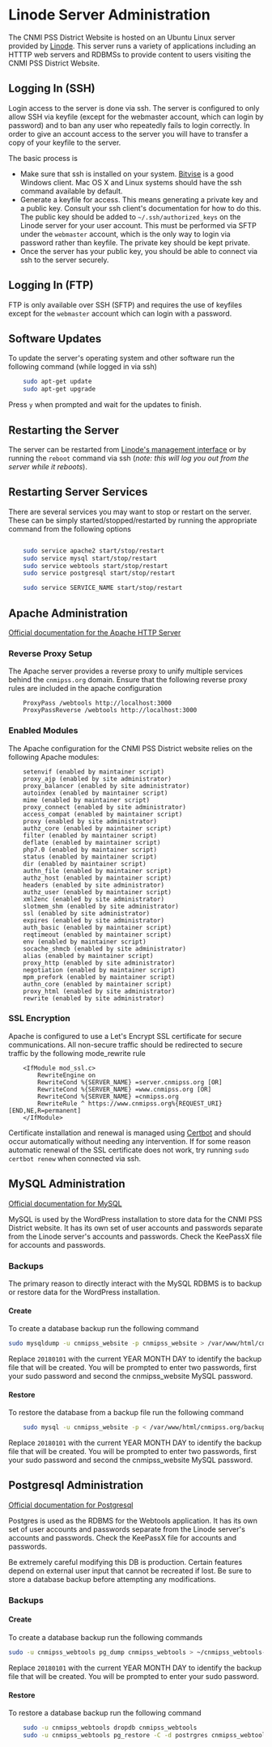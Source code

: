 # Linode Server Administration

The CNMI PSS District Website is hosted on an Ubuntu Linux server provided by [Linode](http://linode.com).  This server runs a variety of applications including an HTTTP web servers and RDBMSs to provide content to users visiting the CNMI PSS District Website.

## Logging In (SSH)

Login access to the server is done via ssh.  The server is configured to only allow SSH via keyfile (except for the webmaster account, which can login by password) and to ban any user who repeatedly fails to login correctly.  In order to give an account access to the server you will have to transfer a copy of your keyfile to the server.

The basic process is

* Make sure that ssh is installed on your system.  [Bitvise](https://www.bitvise.com/ssh-client-download) is a good Windows client.  Mac OS X and Linux systems should have the ssh command available by default.
* Generate a keyfile for access.  This means generating a private key and a public key.  Consult your ssh client's documentation for how to do this.  The public key should be added to `~/.ssh/authorized_keys` on the Linode server for your user account.  This must be performed via SFTP under the `webmaster` account, which is the only way to login via password rather than keyfile.  The private key should be kept private.
* Once the server has your public key, you should be able to connect via ssh to the server securely.

## Logging In (FTP)

FTP is only available over SSH (SFTP) and requires the use of keyfiles except for the `webmaster` account which can login with a password.

## Software Updates

To update the server's operating system and other software run the following command (while logged in via ssh)

```bash
    sudo apt-get update
    sudo apt-get upgrade
```

Press `y` when prompted and wait for the updates to finish.

## Restarting the Server

The server can be restarted from [Linode's management interface](https://manager.linode.com) or by running the `reboot` command via ssh (*note: this will log you out from the server while it reboots*).

## Restarting Server Services

There are several services you may want to stop or restart on the server.  These can be simply started/stopped/restarted by running the appropriate command from the following options

```bash

    sudo service apache2 start/stop/restart
    sudo service mysql start/stop/restart
    sudo service webtools start/stop/restart
    sudo service postgresql start/stop/restart

    sudo service SERVICE_NAME start/stop/restart
```

## Apache Administration

[Official documentation for the Apache HTTP Server](https://httpd.apache.org/docs/2.4/)

### Reverse Proxy Setup

The Apache server provides a reverse proxy to unify multiple services behind the `cnmipss.org` domain.  Ensure that the following reverse proxy rules are included in the apache configuration

```linux-config
    ProxyPass /webtools http://localhost:3000
    ProxyPassReverse /webtools http://localhost:3000
```

### Enabled Modules

The Apache configuration for the CNMI PSS District website relies on the following Apache modules:

```none
    setenvif (enabled by maintainer script)
    proxy_ajp (enabled by site administrator)
    proxy_balancer (enabled by site administrator)
    autoindex (enabled by maintainer script)
    mime (enabled by maintainer script)
    proxy_connect (enabled by site administrator)
    access_compat (enabled by maintainer script)
    proxy (enabled by site administrator)
    authz_core (enabled by maintainer script)
    filter (enabled by maintainer script)
    deflate (enabled by maintainer script)
    php7.0 (enabled by maintainer script)
    status (enabled by maintainer script)
    dir (enabled by maintainer script)
    authn_file (enabled by maintainer script)
    authz_host (enabled by maintainer script)
    headers (enabled by site administrator)
    authz_user (enabled by maintainer script)
    xml2enc (enabled by site administrator)
    slotmem_shm (enabled by site administrator)
    ssl (enabled by site administrator)
    expires (enabled by site administrator)
    auth_basic (enabled by maintainer script)
    reqtimeout (enabled by maintainer script)
    env (enabled by maintainer script)
    socache_shmcb (enabled by site administrator)
    alias (enabled by maintainer script)
    proxy_http (enabled by site administrator)
    negotiation (enabled by maintainer script)
    mpm_prefork (enabled by maintainer script)
    authn_core (enabled by maintainer script)
    proxy_html (enabled by site administrator)
    rewrite (enabled by site administrator)
```

### SSL Encryption

Apache is configured to use a Let's Encrypt SSL certificate for secure communications.  All non-secure traffic should be redirected to secure traffic by the following mode_rewrite rule

```linux-config
    <IfModule mod_ssl.c>
        RewriteEngine on
        RewriteCond %{SERVER_NAME} =server.cnmipss.org [OR]
        RewriteCond %{SERVER_NAME} =www.cnmipss.org [OR]
        RewriteCond %{SERVER_NAME} =cnmipss.org
        RewriteRule ^ https://www.cnmipss.org%{REQUEST_URI} [END,NE,R=permanent]
    </IfModule>
```

Certificate installation and renewal is managed using [Certbot](https://certbot.eff.org/#ubuntutzesty-apache) and should occur automatically without needing any intervention.  If for some reason automatic renewal of the SSL certificate does not work, try running `sudo certbot renew` when connected via ssh.

## MySQL Administration

[Official documentation for MySQL](https://dev.mysql.com/doc/refman/5.7/en/)

MySQL is used by the WordPress installation to store data for the CNMI PSS District website.  It has its own set of user accounts and passwords separate from the Linode server's accounts and passwords.  Check the KeePassX file for accounts and passwords.

### Backups

The primary reason to directly interact with the MySQL RDBMS is to backup or restore data for the WordPress installation.

#### Create

To create a database backup run the following command

```bash
sudo mysqldump -u cnmipss_website -p cnmipss_website > /var/www/html/cnmipss.org/backup/cnmipss_website-20180101.sql
```

Replace `20180101` with the current YEAR MONTH DAY to identify the backup file that will be created.  You will be prompted to enter two passwords, first your sudo password and second the cnmipss_website MySQL password.

#### Restore

To restore the database from a backup file run the following command

```bash
    sudo mysql -u cnmipss_website -p < /var/www/html/cnmipss.org/backup/cnmipss_website-20180101.sql
```

Replace `20180101` with the current YEAR MONTH DAY to identify the backup file that will be created.  You will be prompted to enter two passwords, first your sudo password and second the cnmipss_website MySQL password.

## Postgresql Administration

[Official documentation for Postgresql](https://www.postgresql.org/docs/9.6/static/index.html)

Postgres is used as the RDBMS for the Webtools application.  It has its own set of user accounts and passwords separate from the Linode server's accounts and passwords.  Check the KeePassX file for accounts and passwords.

Be extremely careful modifying this DB is production.  Certain features depend on external user input that cannot be recreated if lost.  Be sure to store a database backup before attempting any modifications.

### Backups

#### Create

To create a database backup run the following commands

```bash
sudo -u cnmipss_webtools pg_dump cnmipss_webtools > ~/cnmipss_webtools-20180101.sql
```

Replace `20180101` with the current YEAR MONTH DAY to identify the backup file that will be created.  You will be prompted to enter your sudo password.

#### Restore

To restore a database backup run the following command

```bash
    sudo -u cnmipss_webtools dropdb cnmipss_webtools
    sudo -u cnmipss_webtools pg_restore -C -d postrgres cnmipss_webtools-20180101.sql
```